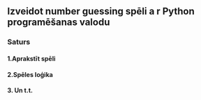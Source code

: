 ## Izveidot number guessing spēli a r Python programēšanas valodu

### Saturs

#### 1.Aprakstīt spēli
#### 2.Spēles loģika
#### 3. Un t.t.
